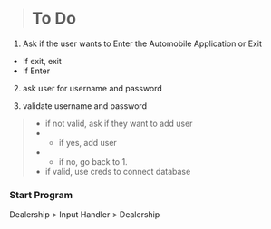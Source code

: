 > # To Do

1. Ask if the user wants to Enter the Automobile Application or Exit
- If exit, exit
- If Enter

2. ask user for username and password

3. validate username and password
> - if not valid, ask if they want to add user
> - - if yes, add user
> - - if no, go back to 1.
> - if valid, use creds to connect database

### Start Program

Dealership > Input Handler > Dealership


